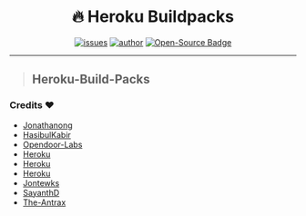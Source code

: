 <h1 align="center">🔥 Heroku Buildpacks</h1> 

<p align="center">
<a href="https://img.shields.io/github/issues/imsawankumar/Heroku-Build-Packs"><img alt="issues" src="https://img.shields.io/github/issues/imsawankumar/Heroku-Build-Packs"/></a>
<a href="https://github.com/sawankumar"><img alt="author" src="https://img.shields.io/badge/author-Sawan%20Kumar-red"/></a>
<a href="https://github.com/ellerbrock/open-source-badges/"><img alt="Open-Source Badge" src="https://badges.frapsoft.com/os/v1/open-source.svg?v=103"/></a>
</p>

<hr>

> ## Heroku-Build-Packs

### Credits :heart:‍ 

* [Jonathanong](https://github.com/jonathanong/heroku-buildpack-ffmpeg-latest)
* [HasibulKabir](https://github.com/HasibulKabir/heroku-buildpack-rarlab)
* [Opendoor-Labs](https://github.com/opendoor-labs/heroku-buildpack-p7zip)
* [Heroku](https://github.com/heroku/heroku-buildpack-google-chrome)
* [Heroku](https://github.com/heroku/heroku-buildpack-chromedriver)
* [Heroku](https://github.com/heroku/heroku-buildpack-apt)
* [Jontewks](https://github.com/jontewks/puppeteer-heroku-buildpack)
* [SayanthD](https://github.com/SayanthD/aria2-heroku)
* [The-Antrax](https://github.com/The-Antrax/heroku-buildpack-rclone-mod)

